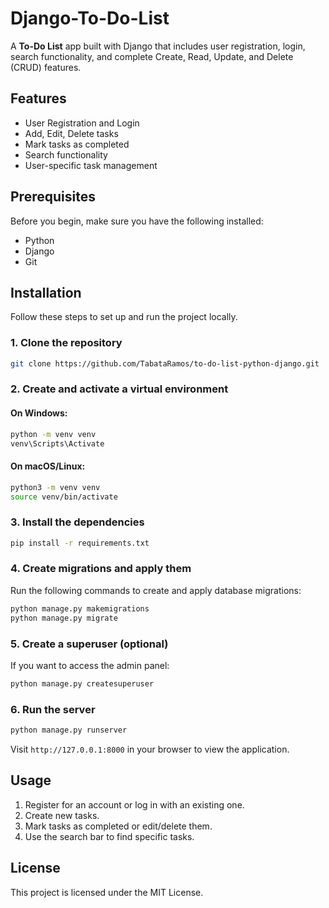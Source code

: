# Django-To-Do-List

A **To-Do List** app built with Django that includes user registration, login, search functionality, and complete Create, Read, Update, and Delete (CRUD) features.

## Features

- User Registration and Login
- Add, Edit, Delete tasks
- Mark tasks as completed
- Search functionality
- User-specific task management

## Prerequisites

Before you begin, make sure you have the following installed:

- Python
- Django
- Git

## Installation

Follow these steps to set up and run the project locally.

### 1. Clone the repository

```bash
git clone https://github.com/TabataRamos/to-do-list-python-django.git

```

### 2. Create and activate a virtual environment

#### On Windows:

```bash
python -m venv venv
venv\Scripts\Activate
```

#### On macOS/Linux:

```bash
python3 -m venv venv
source venv/bin/activate
```

### 3. Install the dependencies

```bash
pip install -r requirements.txt
```

### 4. Create migrations and apply them

Run the following commands to create and apply database migrations:

```bash
python manage.py makemigrations
python manage.py migrate
```

### 5. Create a superuser (optional)

If you want to access the admin panel:

```bash
python manage.py createsuperuser
```

### 6. Run the server

```bash
python manage.py runserver
```

Visit `http://127.0.0.1:8000` in your browser to view the application.

## Usage

1. Register for an account or log in with an existing one.
2. Create new tasks.
3. Mark tasks as completed or edit/delete them.
4. Use the search bar to find specific tasks.

## License

This project is licensed under the MIT License.
